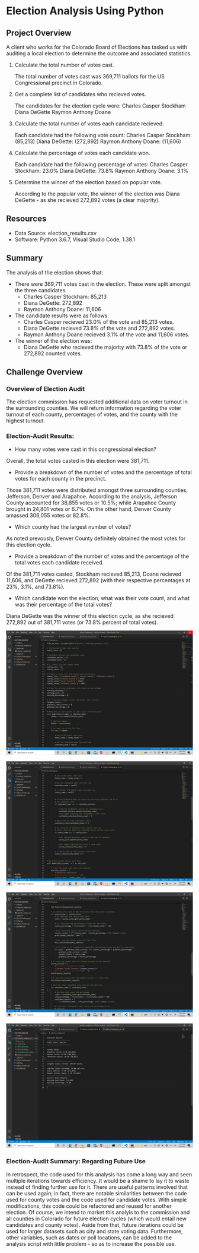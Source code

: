 # Election Analysis Using Python

## Project Overview 
A client who works for the Colorado Board of Elections has tasked us with auditing a local election to determine the outcome and associated statistics.

1. Calculate the total number of votes cast. 

    The total number of votes cast was 369,711 ballots for the US Congressional precinct in Colorado.

2. Get a complete list of candidates who recieved votes.

    The candidates for the election cycle were:
    Charles Casper Stockham
    Diana DeGette
    Raymon Anthony Doane

3. Calculate the total number of votes each candidate recieved. 

    Each candidate had the following vote count:
    Charles Casper Stockham: (85,213)
    Diana DeGette: (272,892)
    Raymon Anthony Doane: (11,606)

4. Calculate the percentage of votes each candidate won.

    Each candidate had the following percentage of votes:
    Charles Casper Stockham: 23.0% 
    Diana DeGette: 73.8% 
    Raymon Anthony Doane: 3.1% 

5. Determine the winner of the election based on popular vote.

    According to the popular vote, the winner of the election was Diana DeGette - as she recieved 272,892 votes (a clear majority).

## Resources 
- Data Source: election_results.csv
- Software: Python 3.6.7, Visual Studio Code, 1.38.1

## Summary 
The analysis of the election shows that:
- There were 369,711 votes cast in the election. These were split amongst the three candidates.
    - Charles Casper Stockham: 85,213
    - Diana DeGette: 272,892
    - Raymon Anthony Doane: 11,606
- The candidate results were as follows:
    - Charles Casper recieved 23.0% of the vote and 85,213 votes. 
    - Diana DeGette recieved 73.8% of the vote and 272,892 votes. 
    - Raymon Anthony Doane recieved 3.1% of the vote and 11,606 votes.
- The winner of the election was:
    - Diana DeGette who recieved the majority with 73.8% of the vote or 272,892 counted votes.



## Challenge Overview 

### Overview of Election Audit
The election commission has requested additional data on voter turnout in the surrounding counties. We will return information regarding the voter turnout of each county, percentages of votes, and the county with the highest turnout. 

### Election-Audit Results:
- How many votes were cast in this congressional election?

Overall, the total votes casted in this election were 381,711.

- Provide a breakdown of the number of votes and the percentage of total votes for each county in the precinct.

Those 381,711 votes were distributed amongst three surrounding counties, Jefferson, Denver and Arapahoe. According to the analysis, Jefferson County accounted for 38,855 votes or 10.5%; while Arapahoe County brought in 24,801 votes or 6.7%. On the other hand, Denver County amassed 306,055 votes or 82.8%.

- Which county had the largest number of votes?

As noted prevously, Denver County definitely obtained the most votes for this election cycle.

- Provide a breakdown of the number of votes and the percentage of the total votes each candidate received.

Of the 381,711 votes casted, Stockham recieved 85,213, Doane recieved 11,606, and DeGette recieved 272,892 (with their respective percentages at 23%, 3.1%, and 73.8%).

- Which candidate won the election, what was their vote count, and what was their percentage of the total votes?

Diana DeGette was the winner of this election cycle, as she recieved 272,892 out of 381,711 votes (or 73.8% percent of total votes).

![First_segment](https://github.com/JV348/Election_Analysis/blob/3b461b83bb2548a4eb7385f5f617f6af479691b7/Resources/1_2.png)

![Second_segment](https://github.com/JV348/Election_Analysis/blob/3b461b83bb2548a4eb7385f5f617f6af479691b7/Resources/3_5.png)

![Third_segment](https://github.com/JV348/Election_Analysis/blob/3b461b83bb2548a4eb7385f5f617f6af479691b7/Resources/6_8.png)

![Election_analysis](https://github.com/JV348/Election_Analysis/blob/3b461b83bb2548a4eb7385f5f617f6af479691b7/Resources/election_analysis.png)

### Election-Audit Summary: Regarding Future Use
In retrospect, the code used for this analysis has come a long way and seen multiple iterations towards efficiency. It would be a shame to lay it to waste instead of finding further use for it. There are useful patterns involved that can be used again; in fact, there are notable similarities between the code used for county votes and the code used for candidate votes. 
With simple modifications, this code could be refactored and reused for another election. Of course, we intend to market this analyis to the commission and all counties in Colorado for future election cycles (which would entail new candidates and county votes). Aside from that, future iterations could be used for larger datasets such as city and state voting data. Furthermore, other variables, such as dates or poll locations, can be added to the analysis script with little problem - so as to increase the possible use.  

